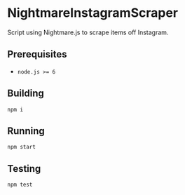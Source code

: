 # NightmareInstagramScraper
Script using Nightmare.js to scrape items off Instagram.

## Prerequisites
* `node.js >= 6`

## Building
`npm i`

## Running
`npm start`

## Testing
`npm test`
<!--
## Configuring
All configuration lies in `config.js`. These options can all be configured using environment variables. This app
supports [dotenv](https://github.com/motdotla/dotenv).-->
